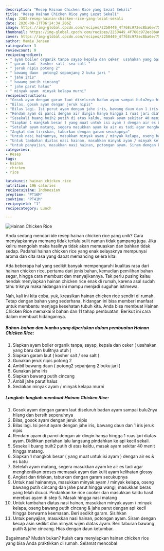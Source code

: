 ```yaml
---
description: "Resep Hainan Chicken Rice yang Lezat Sekali"
title: "Resep Hainan Chicken Rice yang Lezat Sekali"
slug: 2282-resep-hainan-chicken-rice-yang-lezat-sekali
date: 2020-08-17T06:24:34.206Z
image: https://img-global.cpcdn.com/recipes/2250449_4f768c972ec8ba6e/751x532cq70/hainan-chicken-rice-foto-resep-utama.jpg
thumbnail: https://img-global.cpcdn.com/recipes/2250449_4f768c972ec8ba6e/751x532cq70/hainan-chicken-rice-foto-resep-utama.jpg
cover: https://img-global.cpcdn.com/recipes/2250449_4f768c972ec8ba6e/751x532cq70/hainan-chicken-rice-foto-resep-utama.jpg
author: Mamie Jensen
ratingvalue: 3
reviewcount: 9
recipeingredient:
- " ayam boiler organik tanpa sayap kepala dan ceker  usahakan yang baru dan kulitnya utuh "
- " garam laut  kosher salt  sea salt "
- " jeruk nipis potong 2"
- " bawang daun  potong2 sepanjang 2 buku jari "
- " jahe iris"
- " bawang putih cincang"
- " jahe parut halus"
- " minyak ayam  minyak kelapa murni"
recipeinstructions:
- "Gosok ayam dengan garam laut diseluruh badan ayam sampai bulu2nya hilang dan bersih sepenuhnya"
- "Bilas, gosok ayam dengan jeruk nipis"
- "Bilas lagi. Isi perut ayam dengan jahe iris, bawang daun dan 1 iris jeruk nipis"
- "Rendam ayam di panci dengan air dingin hanya hingga 1 ruas jari diatas ayam. Didihkan perlahan lalu langsung pindahkan ke api kecil sekali."
- "Sesekali buang buih2 putih di atas kaldu, masak ayam sekitar 40 menit hingga matang."
- "Siapkan 1 mangkok besar ( yang muat untuk isi ayam ) dengan air es &amp; es batu"
- "Setelah ayam matang, segera masukkan ayam ke air es tadi agar menghentikan proses memasak ayam dan kulit ayam kelihatan glossy"
- "Angkat dan tiriskan, taburkan dengan garam secukupnya"
- "Untuk nasi hainannya, masukkan minyak ayam / minyak kelapa, oseng bawang putih cincang dan jahe parut hingga wangi, masukkan beras yang telah dicuci. Pindahkan ke rice cooker dan masukkan kaldu hasil merebus ayam di step 5. Masak hingga nasi matang"
- "Untuk tambahan diatas nasi hainan, masukkan minyak ayam / minyak kelapa, oseng bawang putih cincang &amp; jahe parut dengan api kecil hingga berwarna keemasan. Beri sedikit garam. Sisihkan"
- "Untuk penyajian, masukkan nasi hainan, potongan ayam. Siram dengan kecap asin sedikit dan minyak wijen diatas ayam. Beri taburan bawang putih &amp; jahe cincang. Hias dengan daun ketumbar."
categories:
- Resep
tags:
- hainan
- chicken
- rice

katakunci: hainan chicken rice 
nutrition: 196 calories
recipecuisine: Indonesian
preptime: "PT16M"
cooktime: "PT41M"
recipeyield: "1"
recipecategory: Lunch

---
```



![Hainan Chicken Rice](https://img-global.cpcdn.com/recipes/2250449_4f768c972ec8ba6e/751x532cq70/hainan-chicken-rice-foto-resep-utama.jpg)

Anda sedang mencari ide resep hainan chicken rice yang unik? Cara menyiapkannya memang tidak terlalu sulit namun tidak gampang juga. Jika keliru mengolah maka hasilnya tidak akan memuaskan dan bahkan tidak sedap. Padahal hainan chicken rice yang enak selayaknya mempunyai aroma dan cita rasa yang dapat memancing selera kita.

Ada beberapa hal yang sedikit banyak mempengaruhi kualitas rasa dari hainan chicken rice, pertama dari jenis bahan, kemudian pemilihan bahan segar, hingga cara membuat dan menyajikannya. Tak perlu pusing kalau hendak menyiapkan hainan chicken rice enak di rumah, karena asal sudah tahu triknya maka hidangan ini mampu menjadi suguhan istimewa.




Nah, kali ini kita coba, yuk, kreasikan hainan chicken rice sendiri di rumah. Tetap dengan bahan yang sederhana, hidangan ini bisa memberi manfaat untuk membantu menjaga kesehatan tubuh kita. Anda bisa membuat Hainan Chicken Rice memakai 8 bahan dan 11 tahap pembuatan. Berikut ini cara dalam membuat hidangannya.

<!--inarticleads1-->

##### Bahan-bahan dan bumbu yang diperlukan dalam pembuatan Hainan Chicken Rice:

1. Siapkan  ayam boiler organik tanpa, sayap, kepala dan ceker ( usahakan yang baru dan kulitnya utuh )
1. Siapkan  garam laut ( kosher salt / sea salt )
1. Gunakan  jeruk nipis potong 2
1. Ambil  bawang daun ( potong2 sepanjang 2 buku jari )
1. Gunakan  jahe iris
1. Siapkan  bawang putih cincang
1. Ambil  jahe parut halus
1. Sediakan  minyak ayam / minyak kelapa murni




<!--inarticleads2-->

##### Langkah-langkah membuat Hainan Chicken Rice:

1. Gosok ayam dengan garam laut diseluruh badan ayam sampai bulu2nya hilang dan bersih sepenuhnya
1. Bilas, gosok ayam dengan jeruk nipis
1. Bilas lagi. Isi perut ayam dengan jahe iris, bawang daun dan 1 iris jeruk nipis
1. Rendam ayam di panci dengan air dingin hanya hingga 1 ruas jari diatas ayam. Didihkan perlahan lalu langsung pindahkan ke api kecil sekali.
1. Sesekali buang buih2 putih di atas kaldu, masak ayam sekitar 40 menit hingga matang.
1. Siapkan 1 mangkok besar ( yang muat untuk isi ayam ) dengan air es &amp; es batu
1. Setelah ayam matang, segera masukkan ayam ke air es tadi agar menghentikan proses memasak ayam dan kulit ayam kelihatan glossy
1. Angkat dan tiriskan, taburkan dengan garam secukupnya
1. Untuk nasi hainannya, masukkan minyak ayam / minyak kelapa, oseng bawang putih cincang dan jahe parut hingga wangi, masukkan beras yang telah dicuci. Pindahkan ke rice cooker dan masukkan kaldu hasil merebus ayam di step 5. Masak hingga nasi matang
1. Untuk tambahan diatas nasi hainan, masukkan minyak ayam / minyak kelapa, oseng bawang putih cincang &amp; jahe parut dengan api kecil hingga berwarna keemasan. Beri sedikit garam. Sisihkan
1. Untuk penyajian, masukkan nasi hainan, potongan ayam. Siram dengan kecap asin sedikit dan minyak wijen diatas ayam. Beri taburan bawang putih &amp; jahe cincang. Hias dengan daun ketumbar.




Bagaimana? Mudah bukan? Itulah cara menyiapkan hainan chicken rice yang bisa Anda praktikkan di rumah. Selamat mencoba!
